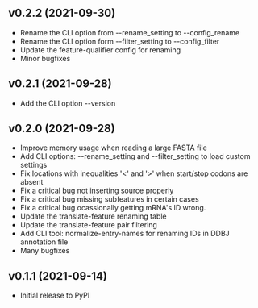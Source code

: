 ## v0.2.2 (2021-09-30)
* Rename the CLI option from --rename_setting to --config_rename
* Rename the CLI option form --filter_setting to --config_filter
* Update the feature-qualifier config for renaming
* Minor bugfixes

## v0.2.1 (2021-09-28)
* Add the CLI option --version

## v0.2.0 (2021-09-28)
* Improve memory usage when reading a large FASTA file
* Add CLI options: --rename_setting and --filter_setting to load custom settings
* Fix locations with inequalities '<' and '>' when start/stop codons are absent
* Fix a critical bug not inserting source properly
* Fix a critical bug missing subfeatures in certain cases
* Fix a critical bug ocassionally getting mRNA's ID wrong.
* Update the translate-feature renaming table
* Update the translate-feature pair filtering
* Add CLI tool: normalize-entry-names for renaming IDs in DDBJ annotation file
* Many bugfixes

## v0.1.1 (2021-09-14)
* Initial release to PyPI